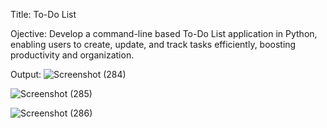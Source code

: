 Title: To-Do List


Ojective: Develop a command-line based To-Do List application in Python, enabling users to create, update, and track tasks efficiently, boosting productivity and organization.


Output:  ![Screenshot (284)](https://github.com/user-attachments/assets/1e64f2d7-0083-4c86-bdfe-4b386cb194d1)

![Screenshot (285)](https://github.com/user-attachments/assets/ecd33a7c-ab6c-46c0-bd3f-6141e996715d)

![Screenshot (286)](https://github.com/user-attachments/assets/893e7133-d06c-4fac-afed-ec586efe00b5)



